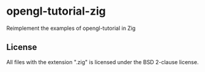 # opengl-tutorial-zig
Reimplement the examples of opengl-tutorial in Zig

## License
All files with the extension ".zig" is licensed under the BSD 2-clause license.
